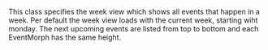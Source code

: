 This class specifies the week view which shows all events that happen in a week. Per default the week view loads with the current week, starting wiht monday.
The next upcoming events are listed from top to bottom and each EventMorph has the same height.